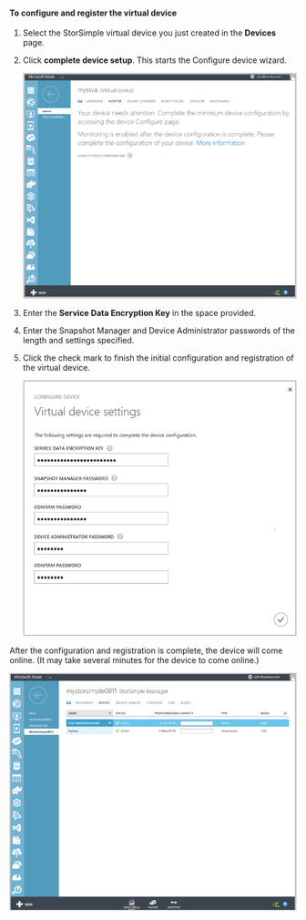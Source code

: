 #### To configure and register the virtual device

1. Select the StorSimple virtual device you just created in the **Devices** page.
2. Click **complete device setup**. This starts the Configure device wizard.
    
    ![StorSimple complete device setup in Devices page](./media/storsimple-configure-register-virtual-device/StorSimple_CompleteDeviceSetupSVA1M.png)

4. Enter the **Service Data Encryption Key** in the space provided.

5. Enter the Snapshot Manager and Device Administrator passwords of the length and settings specified.

6. Click the check mark to finish the initial configuration and registration of the virtual device. 
    
    ![StorSimple virtual device settings](./media/storsimple-configure-register-virtual-device/StorSimple_VirtualDeviceSettings1.png)

After the configuration and registration is complete, the device will come online. (It may take several minutes for the device to come online.)

![StorSimple virtual device online stage](./media/storsimple-configure-register-virtual-device/StorSimple_VirtualDeviceOnline1M.png)

